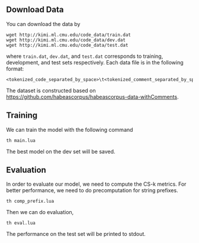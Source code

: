 
## Download Data

You can download the data by
```
wget http://kimi.ml.cmu.edu/code_data/train.dat
wget http://kimi.ml.cmu.edu/code_data/dev.dat
wget http://kimi.ml.cmu.edu/code_data/test.dat
```
where `train.dat`, `dev.dat`, and `test.dat` corresponds to training, development, and test sets respectively. Each data file is in the following format:
```
<tokenized_code_separated_by_space>\t<tokenized_comment_separated_by_space>
```

The dataset is constructed based on https://github.com/habeascorpus/habeascorpus-data-withComments.

## Training

We can train the model with the following command

```
th main.lua
```

The best model on the dev set will be saved.

## Evaluation

In order to evaluate our model, we need to compute the CS-k metrics. For better performance, we need to do precomputation for string prefixes.
```
th comp_prefix.lua
```

Then we can do evaluation,
```
th eval.lua
```

The performance on the test set will be printed to stdout.
